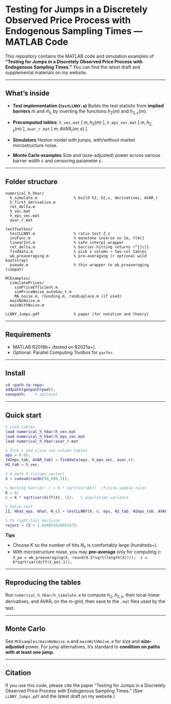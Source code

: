 # Testing for Jumps in a Discretely Observed Price Process with Endogenous Sampling Times — MATLAB Code

This repository contains the MATLAB code and simulation examples of **“Testing for Jumps in a Discretely Observed Price Process with Endogenous Sampling Times.”** You can find the latest draft and supplemental materials on my website.

---

## What’s inside

* **Test implementation (`testLLNNY.m`)**
  Builds the test statistic from **implied barriers** $\widehat m$ and $\widehat m_{\varepsilon}$ by inverting the functions $h_{2}(m)$ and $h_{2,\varepsilon}(m)$.

* **Precomputed tables**:
  `h_vec.mat` $[\;m,\, h_{2}(m)\;]$, `h_eps_vec.mat` $[\;m,\, h_{2,\epsilon}(m)\;]$, `avar_r.mat` $[\;m,\, \mathrm{AVAR}_{r}(m;\varepsilon)\;]$.

* **Simulators**
  Heston model with jumps, with/without market microstructure noise.

* **Monte Carlo examples**
  Size and (size-adjusted) power across various barrier width $c$ and censoring parameter $\epsilon$.

---

## Folder structure

```
numerical_h_hbar/
  h_simulate.m                % build h2, h2,ε, derivatives, AVAR_r
  h_first_derivative.m
  ret_delta.m
  h_vec.mat
  h_eps_vec.mat
  avar_r.mat

testToolbox/
  testLLNNY.m                 % ratio test Z_ε
  invFunc.m                   % monotone inverse on [m, Y(m)]
  linearInt.m                 % safe interp1 wrapper
  ret_delta.m                 % barrier-hitting returns r^{(c)}
  finddata.m                  % pick ε column → two-col tables
  wb_preaveraging.m           % pre-averaging (+ optional wild bootstrap)
  pseudo.m                    % thin wrapper to wb_preaveraging (compat)

MCExamples/
  simulatePrices/
    simPriceEfficient.m
    simPriceNoise_autoGau_t.m
    MA_noise.m, rounding.m, randLaplace.m (if used)
  mainNoNoise.m
  mainWithNoise.m

LLNNY_Jumps.pdf               % paper (for notation and theory)
```

---

## Requirements

* MATLAB R2018b+ (tested on R2021a+).
* Optional: Parallel Computing Toolbox for `parfor`.

---

## Install

```matlab
cd <path-to-repo>
addpath(genpath(pwd));
savepath;    % optional
```

---

## Quick start

```matlab
% Load tables
load numerical_h_hbar/h_vec.mat
load numerical_h_hbar/h_eps_vec.mat
load numerical_h_hbar/avar_r.mat

% Pick ε and slice two-column tables
eps = 0.05;
[H2eps_tab, AVAR_tab] = finddata(eps, h_eps_vec, avar_r);
H2_tab = h_vec;

% A path X (column vector)
X = cumsum(randn(50_000,1));

% Working barrier: c = K * sqrt(Var(ΔX))  (finite-sample rule)
K = 6;
c = K * sqrt(var(diff(X), 1));   % population variance

% Ratio test
[Z, mhat_eps, mhat, N_c] = testLLNNY(X, c, eps, H2_tab, H2eps_tab, AVAR_tab);

% 5% right-tail decision
reject = (Z > 1.64485362695147);
```

**Tips**

* Choose $K$ so the number of hits $N_c$ is comfortably large (hundreds+).
* With microstructure noise, you may **pre-average** only for computing $c$:
  `X_pa = wb_preaveraging(X, round(0.5*sqrt(length(X))));  c = K*sqrt(var(diff(X_pa),1));`

---

## Reproducing the tables

Run `numerical_h_hbar/h_simulate.m` to compute $h_{2}$, $h_{2,\varepsilon}$, their local-linear derivatives, and $\mathrm{AVAR}_{r}$ on the $m$-grid, then save to the `.mat` files used by the test.

---

## Monte Carlo

See `MCExamples/mainNoNoise.m` and `mainWithNoise.m` for size and **size-adjusted** power. For jump alternatives, it’s standard to **condition on paths with at least one jump**.

---

## Citation

If you use this code, please cite the paper “Testing for Jumps in a Discretely Observed Price Process with Endogenous Sampling Times.” (See `LLNNY_Jumps.pdf` and the latest draft on my website.)
